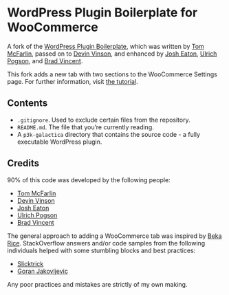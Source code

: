 # WordPress Plugin Boilerplate for WooCommerce

A fork of the [WordPress Plugin Boilerplate](https://github.com/DevinVinson/WordPress-Plugin-Boilerplate), which was written by [Tom McFarlin](http://twitter.com/tommcfarlin/), passed on to [Devin Vinson](http://devinvinson.com/contact/), and enhanced by [Josh Eaton](https://twitter.com/jjeaton), [Ulrich Pogson](https://twitter.com/grapplerulrich), and [Brad Vincent](https://twitter.com/themergency).

This fork adds a new tab with two sections to the WooCommerce Settings page. For further information, visit [the tutorial](https://medium.com/@paulmiller3000/how-to-extend-woocommerce-with-the-wordpress-plugin-boilerplate-adac178b5a9b).

## Contents

* `.gitignore`. Used to exclude certain files from the repository.
* `README.md`. The file that you’re currently reading.
* A `p3k-galactica` directory that contains the source code - a fully executable WordPress plugin.

## Credits

90% of this code was developed by the following people:

* [Tom McFarlin](http://twitter.com/tommcfarlin/)
* [Devin Vinson](http://devinvinson.com/contact/)
* [Josh Eaton](https://twitter.com/jjeaton)
* [Ulrich Pogson](https://twitter.com/grapplerulrich)
* [Brad Vincent](https://twitter.com/themergency)

The general approach to adding a WooCommerce tab was inspired by [Beka Rice](http://bekarice.com/). StackOverflow answers and/or code samples from the following individuals helped with some stumbling blocks and best practices:

* [Slicktrick](https://stackexchange.com/users/3835188/slicktrick?tab=accounts)
* [Goran Jakovljevic](https://gist.github.com/goranefbl)

Any poor practices and mistakes are strictly of my own making.
